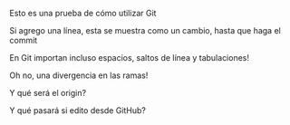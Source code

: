 Esto es una prueba de cómo utilizar Git

Si agrego una línea, esta se muestra como un cambio, hasta que haga el commit

En Git importan incluso espacios, saltos de línea y tabulaciones!

Oh no, una divergencia en las ramas!

Y qué será el origin?

Y qué pasará si edito desde GitHub?
